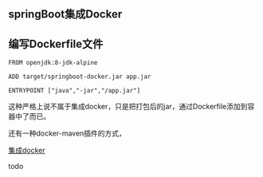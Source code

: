 ## springBoot集成Docker


## 编写Dockerfile文件

```
FROM openjdk:8-jdk-alpine

ADD target/springboot-docker.jar app.jar

ENTRYPOINT ["java","-jar","/app.jar"]
```

这种严格上说不属于集成docker，只是把打包后的jar，通过Dockerfile添加到容器中了而已。

还有一种docker-maven插件的方式，


[集成docker](../springboot2.0/springboot-dokcer-build/README.MD)


todo
